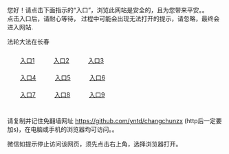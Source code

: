 您好！请点击下面指示的“入口”，浏览此网站是安全的，且为您带来平安。。 <br/>
点击入口后，请耐心等待， 过程中可能会出现无法打开的提示，请忽略，最终会进入网站. </br>

法轮大法在长春<br/>
<div style="padding:10px"><a style="margin:20px" target="_blank" href="https://d3kmokacfa8nkf.cloudfront.net/2Qpsp?yozswa" id="ccLink1" rel="nofollow">入口1</a> <a target="_blank" style="margin:20px" href="https://d2qkt7ljsvk7al.cloudfront.net/2Qpsp?cqpko" id="ccLink2" rel="nofollow">入口2</a> <a style="margin:20px" target="_blank" href="https://d2gxf7bfdy4vmx.cloudfront.net/2Qpsp?htxqohh" id="ccLink3" rel="nofollow">入口3</a></div>

<div style="padding:10px" ><a style="margin:20px" target="_blank" href="https://d3kmokacfa8nkf.cloudfront.net/2Qpsp?yozswa" id="ccLink4" rel="nofollow">入口4</a> <a style="margin:20px" href="https://d2qkt7ljsvk7al.cloudfront.net/2Qpsp?cqpko" target="_blank" id="ccLink5" rel="nofollow">入口5</a> <a style="margin:20px" href="https://d2gxf7bfdy4vmx.cloudfront.net/2Qpsp?htxqohh" target="_blank" id="ccLink6" rel="nofollow">入口6</a></div>

<div style="padding:10px"><a style="margin:20px" target="_blank" href="https://d3kmokacfa8nkf.cloudfront.net/2Qpsp?yozswa" id="ccLink7" rel="nofollow">入口7</a> <a style="margin:20px" href="https://d2qkt7ljsvk7al.cloudfront.net/2Qpsp?cqpko" target="_blank" id="ccLink8" rel="nofollow">入口8</a> <a style="margin:20px" target="_blank" href="https://d2gxf7bfdy4vmx.cloudfront.net/2Qpsp?htxqohh" id="ccLink9" rel="nofollow">入口9</a></div>

<br/>



请复制并记住免翻墙网址 https://github.com/yntd/changchunzx (http后一定要加s)，在电脑或手机的浏览器均可访问。。<br/>

微信如提示停止访问该网页，须先点击右上角，选择浏览器打开。
